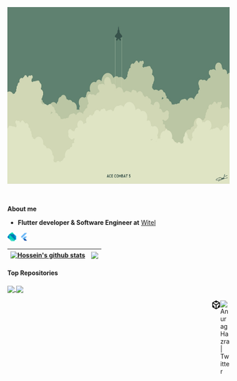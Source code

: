 <p align="center"><img width="1000" height="400" alt="Hello, I'm Hossien Zaki. I do open source!" src="./images/90066.jpg" /></p>

<br />

**About me**

- **Flutter developer & Software Engineer at** [Witel](https://witel.ir/)
 
<code><img height="20" alt="Dart" src="https://raw.githubusercontent.com/spidercod/spidercod/main/images/dart-logo-free-transparent-png.png"></code>
<code><img height="20" alt="Flutter" src="https://raw.githubusercontent.com/spidercod/spidercod/main/images/flutter5786.jpg"></code>

| <a href="https://github.com/spidercod/spidercod.git"><img align="center" src="https://github-readme-stats.vercel.app/api?username=anuraghazra&show_icons=true&include_all_commits=true&theme=buefy&hide_border=true" alt="Hossein's github stats" /></a> | <a href="https://github.com/spidercod/spidercod.git"><img align="center" src="https://github-readme-stats.vercel.app/api/top-langs/?username=anuraghazra&layout=compact&theme=buefy&hide_border=true" /></a> |
| -------------------------------------------------------------------------------------------------------------------------------------------------------------------------------------------------------------------------------------------------------- | ------------------------------------------------------------------------------------------------------------------------------------------------------------------------------------------------------------ |

#### Top Repositories

<a href="https://github.com/spidercod/spidercod.git">
  <img align="center" src="https://github-readme-stats.vercel.app/api/pin/?username=anuraghazra&repo=github-readme-stats&theme=buefy" />
</a>
<a href="https://github.com/anuraghazra/anuraghazra.github.io">
  <img align="center" src="https://github-readme-stats.vercel.app/api/pin/?username=anuraghazra&repo=anuraghazra.github.io&theme=buefy" />
</a>

<br />
<br />

<a href="https://twitter.com/anuraghazru">
  <img align="right" alt="Anurag Hazra | Twitter" width="21px" src="https://raw.githubusercontent.com/anuraghazra/anuraghazra/master/assets/twitter.svg" />
</a>
<a href="https://codesandbox.io/u/anuraghazra">
  <img align="right" alt="Anurag Hazra | CodeSandbox" width="20px" src="https://raw.githubusercontent.com/anuraghazra/anuraghazra/master/assets/codesandbox.svg" />
</a>
